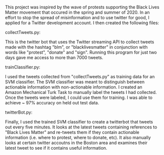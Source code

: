 This project was inspired by the wave of protests supporting the Black Lives Matter movement that occured in the spring and summer of 2020. In an effort to stop the spread of misinformation and to use twitter for good, I applied for a Twitter development account. I then created the following files:

collectTweets.py:

This is the twitter bot that uses the Twitter streaming API to collect tweets made with the hashtag "blm", or "blacklivesmatter" in conjunction with words like "protest", "donate" and "sign". Running this program for just two days gave me access to more than 7000 tweets.

trainClassifier.py:

I used the tweets collected from "collectTweets.py" as training data for an SVM classifier. The SVM classifier was meant to distinguish between actionable information with non-actionable information. I created an Amazon Mechanical Turk Task to manually label the tweets I had collected. Once the tweets were labeled, I could use them for training. I was able to achieve ~ 97% accuracy on held out test data.

twitterBot.py:

Finally, I used the trained SVM classifier to create a twitterbot that tweets out every five minutes. It looks at the latest tweets containing references to "Black Lives Matter" and re-tweets them if they contain actionable information (i.e. where to protest, where to donate, etc). It also manually looks at certain twitter accoutns in the Boston area and examines their latest tweet to see if it contains useful information.
